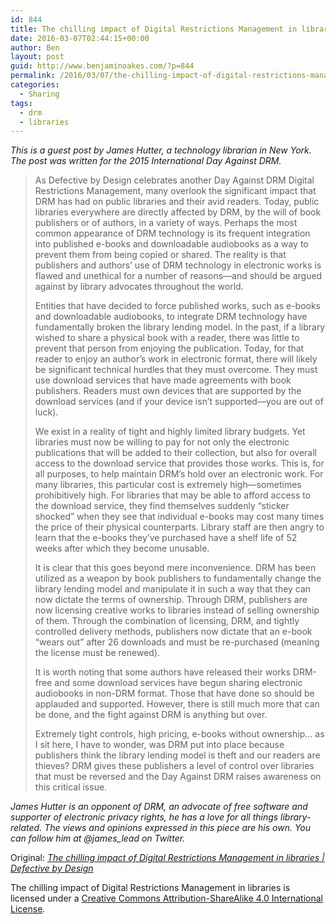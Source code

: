 ```yaml
---
id: 844
title: The chilling impact of Digital Restrictions Management in libraries
date: 2016-03-07T02:44:15+00:00
author: Ben
layout: post
guid: http://www.benjaminoakes.com/?p=844
permalink: /2016/03/07/the-chilling-impact-of-digital-restrictions-management-in-libraries/
categories:
  - Sharing
tags:
  - drm
  - libraries
---
```

_This is a guest post by James Hutter, a technology librarian in New York. The post was written for the 2015 International Day Against DRM._

> As Defective by Design celebrates another Day Against DRM Digital Restrictions Management, many overlook the significant impact that DRM has had on public libraries and their avid readers. Today, public libraries everywhere are directly affected by DRM, by the will of book publishers or of authors, in a variety of ways. Perhaps the most common appearance of DRM technology is its frequent integration into published e-books and downloadable audiobooks as a way to prevent them from being copied or shared. The reality is that publishers and authors&#8217; use of DRM technology in electronic works is flawed and unethical for a number of reasons—and should be argued against by library advocates throughout the world.
> 
> Entities that have decided to force published works, such as e-books and downloadable audiobooks, to integrate DRM technology have fundamentally broken the library lending model. In the past, if a library wished to share a physical book with a reader, there was little to prevent that person from enjoying the publication. Today, for that reader to enjoy an author&#8217;s work in electronic format, there will likely be significant technical hurdles that they must overcome. They must use download services that have made agreements with book publishers. Readers must own devices that are supported by the download services (and if your device isn&#8217;t supported—you are out of luck).
> 
> We exist in a reality of tight and highly limited library budgets. Yet libraries must now be willing to pay for not only the electronic publications that will be added to their collection, but also for overall access to the download service that provides those works. This is, for all purposes, to help maintain DRM&#8217;s hold over an electronic work. For many libraries, this particular cost is extremely high—sometimes prohibitively high. For libraries that may be able to afford access to the download service, they find themselves suddenly &#8220;sticker shocked&#8221; when they see that individual e-books may cost many times the price of their physical counterparts. Library staff are then angry to learn that the e-books they&#8217;ve purchased have a shelf life of 52 weeks after which they become unusable.
> 
> It is clear that this goes beyond mere inconvenience. DRM has been utilized as a weapon by book publishers to fundamentally change the library lending model and manipulate it in such a way that they can now dictate the terms of ownership. Through DRM, publishers are now licensing creative works to libraries instead of selling ownership of them. Through the combination of licensing, DRM, and tightly controlled delivery methods, publishers now dictate that an e-book &#8220;wears out&#8221; after 26 downloads and must be re-purchased (meaning the license must be renewed).
> 
> It is worth noting that some authors have released their works DRM-free and some download services have begun sharing electronic audiobooks in non-DRM format. Those that have done so should be applauded and supported. However, there is still much more that can be done, and the fight against DRM is anything but over.
> 
> Extremely tight controls, high pricing, e-books without ownership… as I sit here, I have to wonder, was DRM put into place because publishers think the library lending model is theft and our readers are thieves? DRM gives these publishers a level of control over libraries that must be reversed and the Day Against DRM raises awareness on this critical issue.

_James Hutter is an opponent of DRM, an advocate of free software and supporter of electronic privacy rights, he has a love for all things library-related. The views and opinions expressed in this piece are his own. You can follow him at @james_lead on Twitter._

Original: _[The chilling impact of Digital Restrictions Management in libraries | Defective by Design](http://www.defectivebydesign.org/drm-in-libraries)_

The chilling impact of Digital Restrictions Management in libraries is licensed under a [Creative Commons Attribution-ShareAlike 4.0 International License](http://creativecommons.org/licenses/by-sa/4.0/).